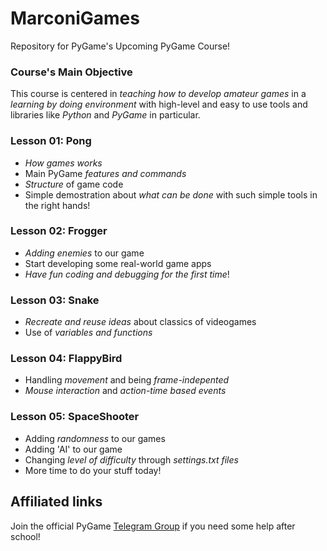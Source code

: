 # MarconiGames
Repository for PyGame's Upcoming PyGame Course!

### Course's Main Objective
This course is centered in *teaching how to develop amateur games* in a *learning
by doing environment* with high-level and easy to use tools and libraries like
*Python* and *PyGame* in particular.

### Lesson 01: Pong
- *How games works*
- Main PyGame *features and commands*
- *Structure* of game code
- Simple demostration about *what can be done* with such simple tools in the right hands!

### Lesson 02: Frogger
- *Adding enemies* to our game
- Start developing some real-world game apps
- *Have fun coding and debugging for the first time*!

### Lesson 03: Snake
- *Recreate and reuse ideas* about classics of videogames
- Use of *variables and functions*

### Lesson 04: FlappyBird
- Handling *movement* and being *frame-indepented*
- *Mouse interaction* and *action-time based events*

### Lesson 05: SpaceShooter
- Adding *randomness* to our games
- Adding 'AI' to our game
- Changing *level of difficulty* through *settings.txt files*
- More time to do your stuff today!

## Affiliated links

Join the official PyGame [Telegram Group](https://t.me/joinchat/Bz5eoxA0Eg_7tlOkW9qHZg) if you need some help after school!
